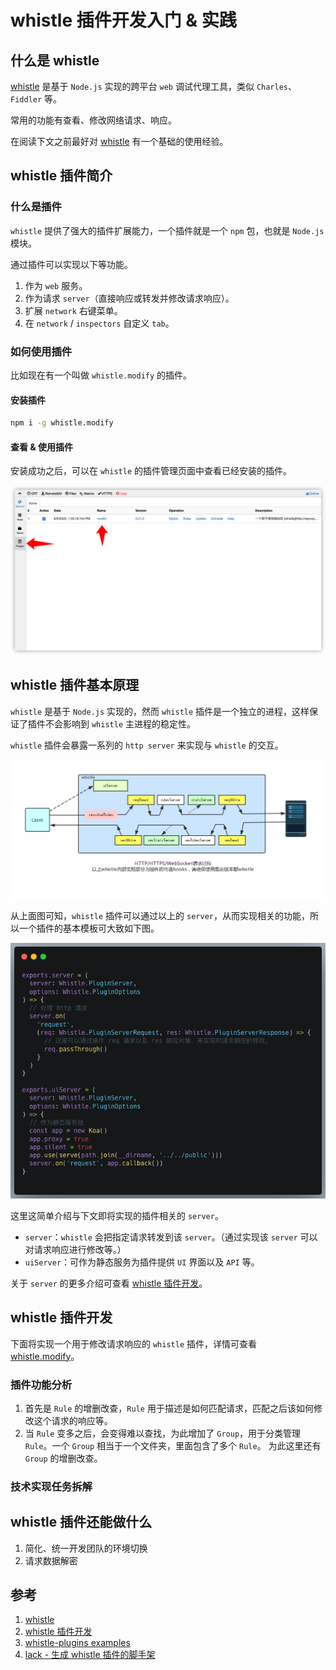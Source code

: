 # whistle 插件开发入门 & 实践

## 什么是 whistle

[whistle](http://wproxy.org/whistle/) 是基于 `Node.js` 实现的跨平台 `web` 调试代理工具，类似 `Charles`、`Fiddler` 等。

常用的功能有查看、修改网络请求、响应。

在阅读下文之前最好对 [whistle](http://wproxy.org/whistle/) 有一个基础的使用经验。

## whistle 插件简介

### 什么是插件

`whistle` 提供了强大的插件扩展能力，一个插件就是一个 `npm` 包，也就是 `Node.js` 模块。

通过插件可以实现以下等功能。

1. 作为 `web` 服务。
2. 作为请求 `server`（直接响应或转发并修改请求响应）。
3. 扩展 `network` 右键菜单。
4. 在 `network` / `inspectors` 自定义 `tab`。

### 如何使用插件

比如现在有一个叫做 `whistle.modify` 的插件。

#### 安装插件

```sh
npm i -g whistle.modify
```

#### 查看 & 使用插件

安装成功之后，可以在 `whistle` 的插件管理页面中查看已经安装的插件。

![plugins-entry](./img//whistle-plugin-practice/plugins-entry.png)

## whistle 插件基本原理

`whistle` 是基于 `Node.js` 实现的，然而 `whistle` 插件是一个独立的进程，这样保证了插件不会影响到 `whistle` 主进程的稳定性。

`whistle` 插件会暴露一系列的 `http server` 来实现与 `whistle` 的交互。

![plugins-entry](./img//whistle-plugin-practice/plugin-server.png)

从上面图可知，`whistle` 插件可以通过以上的 `server`，从而实现相关的功能，所以一个插件的基本模板可大致如下图。

![server-example](./img//whistle-plugin-practice/server-example.png)

这里这简单介绍与下文即将实现的插件相关的 `server`。

- `server`：`whistle` 会把指定请求转发到该 `server`。（通过实现该 `server` 可以对请求响应进行修改等。）
- `uiServer`：可作为静态服务为插件提供 `UI` 界面以及 `API` 等。

关于 `server` 的更多介绍可查看 [whistle 插件开发](http://wproxy.org/whistle/plugins.html)。

## whistle 插件开发

下面将实现一个用于修改请求响应的 `whistle` 插件，详情可查看 [whistle.modify](https://www.npmjs.com/package/whistle.modify)。

### 插件功能分析

1. 首先是 `Rule` 的增删改查，`Rule` 用于描述是如何匹配请求，匹配之后该如何修改这个请求的响应等。
2. 当 `Rule` 变多之后，会变得难以查找，为此增加了 `Group`，用于分类管理 `Rule`。一个 `Group` 相当于一个文件夹，里面包含了多个 `Rule`。
   为此这里还有 `Group` 的增删改查。

### 技术实现任务拆解

## whistle 插件还能做什么

1. 简化、统一开发团队的环境切换
2. 请求数据解密

## 参考

1. [whistle](http://wproxy.org/whistle/)
2. [whistle 插件开发](http://wproxy.org/whistle/plugins.html)
3. [whistle-plugins examples](https://github.com/whistle-plugins/examples)
4. [lack - 生成 whistle 插件的脚手架](https://github.com/avwo/lack)
